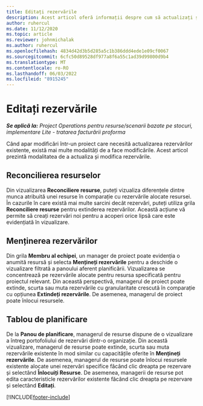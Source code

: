 ```yaml
---
title: Editați rezervările
description: Acest articol oferă informații despre cum să actualizați și să modificați rezervările.
author: ruhercul
ms.date: 11/12/2020
ms.topic: article
ms.reviewer: johnmichalak
ms.author: ruhercul
ms.openlocfilehash: 4834d42d3b5d285a5c1b386ddd4ede1e09cf0067
ms.sourcegitcommit: 6cfc50d89528df977a8f6a55c1ad39d99800d9b4
ms.translationtype: MT
ms.contentlocale: ro-RO
ms.lasthandoff: 06/03/2022
ms.locfileid: "8915245"
---
```

# <a name="edit-bookings"></a>Editați rezervările

_**Se aplică la:** Project Operations pentru resurse/scenarii bazate pe stocuri, implementare Lite - tratarea facturării proforma_


Când apar modificări într-un proiect care necesită actualizarea rezervărilor existente, există mai multe modalități de a face modificările. Acest articol prezintă modalitatea de a actualiza și modifica rezervările.

## <a name="resource-reconciliation"></a>Reconcilierea resurselor

Din vizualizarea **Reconciliere resurse**, puteți vizualiza diferențele dintre munca atribuită unei resurse în comparație cu rezervările alocate resursei. În cazurile în care există mai multe sarcini decât rezervări, puteți utiliza grila **Reconciliere resurse** pentru extinderea rezervărilor. Această acțiune vă permite să creați rezervări noi pentru a acoperi orice lipsă care este evidențiată în vizualizare.

## <a name="maintain-bookings"></a>Menținerea rezervărilor

Din grila **Membru al echipei**, un manager de proiect poate evidenția o anumită resursă și selecta **Mențineți rezervările** pentru a deschide o vizualizare filtrată a panoului aferent planificării. Vizualizarea se concentrează pe rezervările alocate pentru resursa specificată pentru proiectul relevant. Din această perspectivă, managerul de proiect poate extinde, scurta sau muta rezervările cu granularitate crescută în comparație cu opțiunea **Extindeți rezervările**. De asemenea, managerul de proiect poate înlocui resursele.

## <a name="schedule-board"></a>Tablou de planificare

De la **Panou de planificare**, managerul de resurse dispune de o vizualizare a întreg portofoliului de rezervări dintr-o organizație. Din această vizualizare, managerul de resurse poate extinde, scurta sau muta rezervările existente în mod similar cu capacitățile oferite în **Mențineți rezervările**. De asemenea, managerul de resurse poate înlocui resursele existente alocate unei rezervări specifice făcând clic dreapta pe rezervare și selectând **Înlocuiți Resurse**. De asemenea, managerii de resurse pot edita caracteristicle rezervărilor existente făcând clic dreapta pe rezervare și selectând **Editați**.


[!INCLUDE[footer-include](../includes/footer-banner.md)]